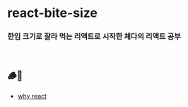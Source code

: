 # react-bite-size
### 한입 크기로 잘라 먹는 리액트로 시작한 체다의 리액트 공부
<br>

## 🪵🚗
- [why react](https://github.com/Chedda98/react-bite-size/blob/main/%EA%B3%B5%EB%B6%80%20%EA%B8%B0%EB%A1%9D%EC%9E%A5/why%20react.md)
